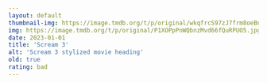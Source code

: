 ```yaml
---
layout: default
thumbnail-img: https://image.tmdb.org/t/p/original/wkqfrcS97zJ7frm8oeBngTqXGO3.png
img: https://image.tmdb.org/t/p/original/P1XOPpPnWQbnzMvd66fQuRPUO5.jpg
date: 2023-01-01
title: 'Scream 3'
alt: 'Scream 3 stylized movie heading'
old: true
rating: bad
---
```


